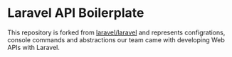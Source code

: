 # Laravel API Boilerplate

This repository is forked from [laravel/laravel](https://github.com/laravel/laravel) and represents configrations, console commands and abstractions our team came with developing Web APIs with Laravel.
